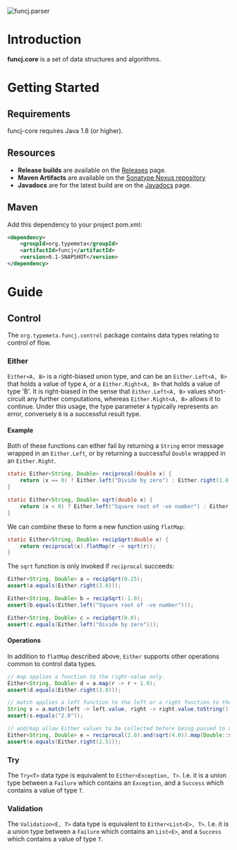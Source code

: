 ![funcj.parser](https://github.com/typemeta/funcj/blob/master/core/resources/funcj-core.png)

# Introduction

**funcj.core** is a set of data structures and algorithms.

# Getting Started

## Requirements

funcj-core requires Java 1.8 (or higher).

## Resources

* **Release builds** are available on the [Releases](https://github.com/typemeta/funcj/releases) page.
* **Maven Artifacts** are available on the [Sonatype Nexus repository](https://repository.sonatype.org/#nexus-search;quick~funcj.core)
* **Javadocs** are for the latest build are on the [Javadocs](http://typemeta.github.io/funcj/javadocs/) page.

## Maven

Add this dependency to your project pom.xml:

```xml
<dependency>
    <groupId>org.typemeta</groupId>
    <artifactId>funcj</artifactId>
    <version>0.1-SNAPSHOT</version>
</dependency>
```

# Guide

## Control

The `org.typemeta.funcj.control` package contains data types relating to control of flow.

### Either

`Either<A, B>` is a right-biased union type,
and can be an `Either.Left<A, B>` that holds a value of type `A`,
or a `Either.Right<A, B>` that holds a value of type 'B'.
It is right-biased in the sense that `Either.Left<A, B>` values short-circuit any further computations,
whereas `Either.Right<A, B>` allows it to continue.
Under this usage, the type parameter `A` typically represents an error,
conversely `B` is a successful result type.

#### Example

Both of these functions can either fail by returning a `String` error message wrapped in an `Either.Left`,
or by returning a successful `Double` wrapped in an `Either.Right`.

```Java
static Either<String, Double> reciprocal(double x) {
    return (x == 0) ? Either.left("Divide by zero") : Either.right(1.0 / x);
}

static Either<String, Double> sqrt(double x) {
    return (x < 0) ? Either.left("Square root of -ve number") : Either.right(Math.sqrt(x));
}
```

We can combine these to form a new function using `flatMap`:

```Java
static Either<String, Double> recipSqrt(double x) {
    return reciprocal(x).flatMap(r -> sqrt(r));
}
```

The `sqrt` function is only invoked if `reciprocal` succeeds:

```Java
Either<String, Double> a = recipSqrt(0.25);
assert(a.equals(Either.right(2.0)));

Either<String, Double> b = recipSqrt(-1.0);
assert(b.equals(Either.left("Square root of -ve number")));

Either<String, Double> c = recipSqrt(0.0);
assert(c.equals(Either.left("Divide by zero")));
```

#### Operations

In addition to `flatMap` described above,
`Either` supports other operations common to control data types.

```Java
// map applies a function to the right-value only.
Either<String, Double> d = a.map(r -> r + 1.0);
assert(d.equals(Either.right(3.0)));

// match applies a left function to the left or a right function to the right value
String s = a.match(left -> left.value, right -> right.value.toString());
assert(s.equals("2.0"));

// and/map allow Either values to be collected before being passed to a function.
Either<String, Double> e = reciprocal(2.0).and(sqrt(4.0)).map(Double::sum);
assert(e.equals(Either.right(2.5)));
```

### Try

The `Try<T>` data type is equivalent to `Either<Exception, T>`.
I.e. it is a union type between a `Failure` which contains an `Exception`,
and a `Success` which contains a value of type `T`.

### Validation

The `Validation<E, T>` data type is equivalent to `Either<List<E>, T>`.
I.e. it is a union type between a `Failure` which contains an `List<E>`,
and a `Success` which contains a value of type `T`.
